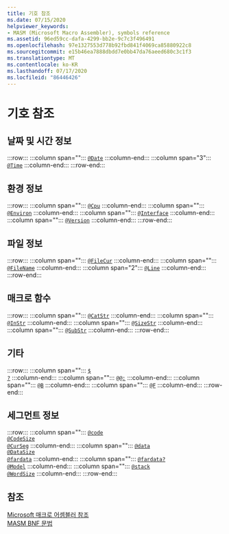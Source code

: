 ```yaml
---
title: 기호 참조
ms.date: 07/15/2020
helpviewer_keywords:
- MASM (Microsoft Macro Assembler), symbols reference
ms.assetid: 96ed59cc-dafa-4299-bb2e-9c7c3f496491
ms.openlocfilehash: 97e1327553d778b92fbd841f4069ca85880922c8
ms.sourcegitcommit: e15b46ea7888dbdd7e0bb47da76aeed680c3c1f3
ms.translationtype: MT
ms.contentlocale: ko-KR
ms.lasthandoff: 07/17/2020
ms.locfileid: "86446426"
---
```

# <a name="symbols-reference"></a>기호 참조

## <a name="date-and-time-information"></a>날짜 및 시간 정보

:::row:::
   :::column span="":::
      [`@Date`](at-date.md)
   :::column-end:::
   :::column span="3":::
      [`@Time`](at-time.md)
   :::column-end:::
:::row-end:::

## <a name="environment-information"></a>환경 정보

:::row:::
   :::column span="":::
      [`@Cpu`](at-cpu.md)
   :::column-end:::
   :::column span="":::
      [`@Environ`](at-environ.md)
   :::column-end:::
   :::column span="":::
      [`@Interface`](at-interface.md)
   :::column-end:::
   :::column span="":::
      [`@Version`](at-version.md)
   :::column-end:::
:::row-end:::

## <a name="file-information"></a>파일 정보

:::row:::
   :::column span="":::
      [`@FileCur`](at-filecur.md)
   :::column-end:::
   :::column span="":::
      [`@FileName`](at-filename.md)
   :::column-end:::
   :::column span="2":::
      [`@Line`](at-line.md)
   :::column-end:::
:::row-end:::

## <a name="macro-functions"></a>매크로 함수

:::row:::
   :::column span="":::
      [`@CatStr`](at-catstr.md)
   :::column-end:::
   :::column span="":::
      [`@InStr`](at-instr.md)
   :::column-end:::
   :::column span="":::
      [`@SizeStr`](at-sizestr.md)
   :::column-end:::
   :::column span="":::
      [`@SubStr`](at-substr.md)
   :::column-end:::
:::row-end:::

## <a name="miscellaneous"></a>기타

:::row:::
   :::column span="":::
      [`$`](dollar.md)<br/>[`?`](q.md)
   :::column-end:::
   :::column span="":::
      [`@@:`](at-at.md)
   :::column-end:::
   :::column span="":::
      [`@B`](at-b.md)
   :::column-end:::
   :::column span="":::
      [`@F`](at-f.md)
   :::column-end:::
:::row-end:::

## <a name="segment-information"></a>세그먼트 정보

:::row:::
   :::column span="":::
      [`@code`](at-code.md)<br/>[`@CodeSize`](at-codesize.md)<br/>[`@CurSeg`](at-curseg.md)
   :::column-end:::
   :::column span="":::
      [`@data`](at-data.md)<br/>[`@DataSize`](at-datasize.md)<br/>[`@fardata`](at-fardata.md)
   :::column-end:::
   :::column span="":::
      [`@fardata?`](at-fardata-q.md)<br/>[`@Model`](at-model.md)
   :::column-end:::
   :::column span="":::
      [`@stack`](at-stack.md)<br/>[`@WordSize`](at-wordsize.md)
   :::column-end:::
:::row-end:::

## <a name="see-also"></a>참조

[Microsoft 매크로 어셈블러 참조](microsoft-macro-assembler-reference.md)\
[MASM BNF 문법](masm-bnf-grammar.md)
